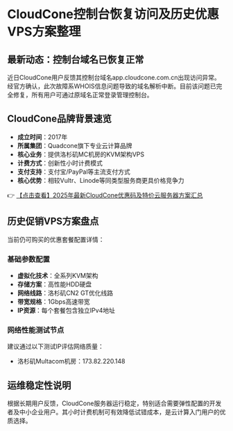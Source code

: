 # CloudCone控制台恢复访问及历史优惠VPS方案整理

## 最新动态：控制台域名已恢复正常
近日CloudCone用户反馈其控制台域名app.cloudcone.com.cn出现访问异常。经官方确认，此次故障系WHOIS信息问题导致的域名解析中断。目前该问题已完全修复，所有用户可通过原域名正常登录管理控制台。

## CloudCone品牌背景速览
- **成立时间**：2017年
- **所属集团**：Quadcone旗下专业云计算品牌
- **核心业务**：提供洛杉矶MC机房的KVM架构VPS
- **计费方式**：创新性小时计费模式
- **支付支持**：支付宝/PayPal等主流支付方式
- **核心优势**：相较Vultr、Linode等同类型服务商更具价格竞争力

👉 [【点击查看】2025年最新CloudCone优惠码及特价云服务器方案汇总](https://bit.ly/Cloudcone)

## 历史促销VPS方案盘点
当前仍可购买的优惠套餐配置详情：

### 基础参数配置
- **虚拟化技术**：全系列KVM架构
- **存储方案**：高性能HDD硬盘
- **网络线路**：洛杉矶CN2 GT优化线路
- **带宽规格**：1Gbps高速带宽
- **IP资源**：每个套餐包含独立IPv4地址

### 网络性能测试节点
建议通过以下测试IP评估网络质量：
- 洛杉矶Multacom机房：173.82.220.148

## 运维稳定性说明
根据长期用户反馈，CloudCone服务器运行稳定，特别适合需要弹性配置的开发者及中小企业用户。其小时计费机制可有效降低试错成本，是云计算入门用户的优质选择。